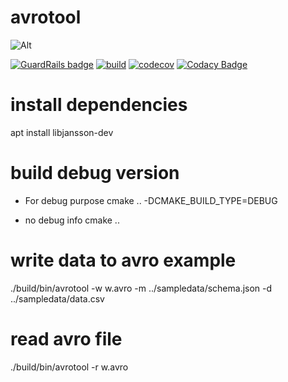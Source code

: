 # avrotool

![Alt](https://repobeats.axiom.co/api/embed/377a1d5f89a2d9e278e710704e9431bff29512c5.svg "Repobeats analytics image")

[![GuardRails badge](https://api.guardrails.io/v2/badges/sangshuduo/avrotool.svg?token=cd10015d41dc47b92a9176f17fa71533e42d61992d522b1df19319785debc7ce&provider=github)](https://dashboard.guardrails.io/gh/sangshuduo/79732)
[![build](https://github.com/sangshuduo/avrotool/actions/workflows/build.yml/badge.svg?branch=develop)](https://github.com/sangshuduo/avrotool/actions/workflows/build.yml)
[![codecov](https://codecov.io/gh/sangshuduo/avrotool/branch/develop/graph/badge.svg?token=RLFBKDE5HO)](https://codecov.io/gh/sangshuduo/avrotool)
[![Codacy Badge](https://app.codacy.com/project/badge/Grade/4dd10c80a97b41c7a786f12db0fba881)](https://www.codacy.com/gh/sangshuduo/avrotool/dashboard?utm_source=github.com&amp;utm_medium=referral&amp;utm_content=sangshuduo/avrotool&amp;utm_campaign=Badge_Grade)

# install dependencies
apt install libjansson-dev

# build debug version
- For debug purpose
cmake .. -DCMAKE_BUILD_TYPE=DEBUG

- no debug info
cmake ..

# write data to avro example
./build/bin/avrotool -w w.avro -m ../sampledata/schema.json -d ../sampledata/data.csv

# read avro file
./build/bin/avrotool -r w.avro
